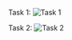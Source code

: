 Task 1:
![Task 1](https://github.com/user-attachments/assets/f353df91-8583-4c52-9de3-f8586886e39b)

Task 2:
![Task 2](https://github.com/user-attachments/assets/425b2001-0cad-45ab-9ff1-32f2020cf356)
